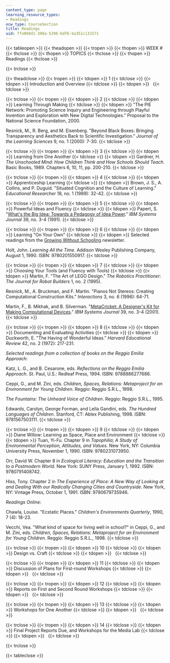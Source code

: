 ```yaml
---
content_type: page
learning_resource_types:
- Readings
ocw_type: CourseSection
title: Readings
uid: ffe060d1-308a-5296-6df6-ba351c131571
---
```


{{< tableopen >}}
{{< theadopen >}}
{{< tropen >}}
{{< thopen >}}
WEEK #
{{< thclose >}}
{{< thopen >}}
TOPICS
{{< thclose >}}
{{< thopen >}}
Readings
{{< thclose >}}

{{< trclose >}}

{{< theadclose >}}
{{< tropen >}}
{{< tdopen >}}
1
{{< tdclose >}}
{{< tdopen >}}
Introduction and Overview
{{< tdclose >}}
{{< tdopen >}}
 
{{< tdclose >}}

{{< trclose >}}
{{< tropen >}}
{{< tdopen >}}
2
{{< tdclose >}}
{{< tdopen >}}
Learning Through Making
{{< tdclose >}}
{{< tdopen >}}
"The PIE Network: Promoting Science Inquiry and Engineering through Playful Invention and Exploration with New Digital Technologies." Proposal to the National Science Foundation, 2000.  
  
Resnick, M., R. Berg, and M. Eisenberg. "Beyond Black Boxes: Bringing Transparency and Aesthetics Back to Scientific Investigation." _Journal of the Learning Sciences_ 9, no. 1 (2000): 7-30.
{{< tdclose >}}

{{< trclose >}}
{{< tropen >}}
{{< tdopen >}}
3
{{< tdclose >}}
{{< tdopen >}}
Learning from One Another
{{< tdclose >}}
{{< tdopen >}}
Gardner, H. _The Unschooled Mind: How Children Think and How Schools Should Teach._ Basic Books, 1989. Chapters 6, 10, 11, pp. 200-210.
{{< tdclose >}}

{{< trclose >}}
{{< tropen >}}
{{< tdopen >}}
4
{{< tdclose >}}
{{< tdopen >}}
Apprenticeship Learning
{{< tdclose >}}
{{< tdopen >}}
Brown, J. S., A. Collins, and P. Duguid. "Situated Cognition and the Culture of Learning." _Educational Researcher_ 18, no. 1 (1989): 32-42.
{{< tdclose >}}

{{< trclose >}}
{{< tropen >}}
{{< tdopen >}}
5
{{< tdclose >}}
{{< tdopen >}}
Powerful Ideas and Fluency
{{< tdclose >}}
{{< tdopen >}}
Papert, S. "[What's the Big Idea: Towards a Pedagogy of Idea Power](http://ieeexplore.ieee.org/xpl/freeabs_all.jsp?arnumber=5387030)." _IBM Systems Journal_ 39, no. 3-4 (1991).
{{< tdclose >}}

{{< trclose >}}
{{< tropen >}}
{{< tdopen >}}
6
{{< tdclose >}}
{{< tdopen >}}
Learning "On Your Own"
{{< tdclose >}}
{{< tdopen >}}
Selected readings from the [Growing Without Schooling](https://www.johnholtgws.com/growing-without-schooling-issue-archive/) newsletter.  
  
Holt, John. _Learning All the Time_. Addison Wesley Publishing Company, August 1, 1990. ISBN: 9780201550917.
{{< tdclose >}}

{{< trclose >}}
{{< tropen >}}
{{< tdopen >}}
7
{{< tdclose >}}
{{< tdopen >}}
Choosing Your Tools (and Fluency with Tools)
{{< tdclose >}}
{{< tdopen >}}
Martin, F. "The Art of LEGO Design." _The Robotics Practitioner: The Journal for Robot Builders_ 1, no. 2 (1995).  
  
Resnick, M., A. Bruckman, and F. Martin. "Pianos Not Stereos: Creating Computational Construction Kits." _Interactions_ 3, no. 6 (1996): 64-71.  
  
Martin, F., B. Mikhak, and B. Silverman. "[MetaCricket: A Designer's Kit for Making Computational Devices](http://domino.watson.ibm.com/tchjr/journalindex.nsf/600cc5649e2871db852568150060213c/0046d1139b0c782e85256bfa00685d1d!OpenDocument)." _IBM Systems Journal_ 39, no. 3-4 (2001).
{{< tdclose >}}

{{< trclose >}}
{{< tropen >}}
{{< tdopen >}}
8
{{< tdclose >}}
{{< tdopen >}}
Documenting and Evaluating Activities
{{< tdclose >}}
{{< tdopen >}}
Duckworth, E. "The Having of Wonderful Ideas." _Harvard Educational Review_ 42, no. 2 (1972): 217-231.  
  
_Selected readings from a collection of books on the Reggio Emilia Approach_:  
  
Katz, L. G., and B. Cesarone, eds. _Reflections on the Reggio Emilia Approach_. St. Paul, U.S.: Redleaf Press, 1994. ISBN: 9788886277686.  
  
Ceppi, G., and M. Zini, eds. _Children, Spaces, Relations: Metaproject for an Environment for Young Children_. Reggio: Reggio S.R.L., 1998.  
  
_The Fountains: The Unheard Voice of Children_. Reggio: Reggio S.R.L., 1995.  
  
Edwards, Carolyn, George Forman, and Lella Gandini, eds. _The Hundred Languages of Children_. Stanford, CT: Ablex Publishing, 1998. ISBN: 9781567503111.
{{< tdclose >}}

{{< trclose >}}
{{< tropen >}}
{{< tdopen >}}
9
{{< tdclose >}}
{{< tdopen >}}
Diane Willow: Learning as Space, Place and Environment
{{< tdclose >}}
{{< tdopen >}}
Tuan, Yi-Fu. Chapter 9 in _Topophilia; A Study of Environmental Perception, Attitudes, and Values._ New York, NY: Columbia University Press, November 1, 1990. ISBN: 9780231073950.  
  
Orr, David W. Chapter 8 in _Ecological Literacy: Education and the Transition to a Postmodern World_. New York: SUNY Press, January 1, 1992. ISBN: 9780791408742.  
  
Hiss, Tony. Chapter 2 in _The Experience of Place: A New Way of Looking at and Dealing With our Radically Changing Cities and Countryside_. New York, NY: Vintage Press, October 1, 1991. ISBN: 9780679735946.  
  
_Readings Online_:  
  
Chawla, Louise. "Ecstatic Places." _Children's Environments Quarterly_, 1990, 7 (4): 18-23.  
  
Vecchi, Vea. "What kind of space for living well in school?" in Ceppi, G., and M. Zini, eds. _Children, Spaces, Relations: Metaproject for an Environment for Young Children_. Reggio: Reggio S.R.L., 1998.
{{< tdclose >}}

{{< trclose >}}
{{< tropen >}}
{{< tdopen >}}
10
{{< tdclose >}}
{{< tdopen >}}
Design vs. Craft
{{< tdclose >}}
{{< tdopen >}}
 
{{< tdclose >}}

{{< trclose >}}
{{< tropen >}}
{{< tdopen >}}
11
{{< tdclose >}}
{{< tdopen >}}
Discussion of Plans for First-round Workshops
{{< tdclose >}}
{{< tdopen >}}
 
{{< tdclose >}}

{{< trclose >}}
{{< tropen >}}
{{< tdopen >}}
12
{{< tdclose >}}
{{< tdopen >}}
Reports on First and Second Round Workshops
{{< tdclose >}}
{{< tdopen >}}
 
{{< tdclose >}}

{{< trclose >}}
{{< tropen >}}
{{< tdopen >}}
13
{{< tdclose >}}
{{< tdopen >}}
Workshops for One Another
{{< tdclose >}}
{{< tdopen >}}
 
{{< tdclose >}}

{{< trclose >}}
{{< tropen >}}
{{< tdopen >}}
14
{{< tdclose >}}
{{< tdopen >}}
Final Project Reports Due, and Workshops for the Media Lab
{{< tdclose >}}
{{< tdopen >}}
 
{{< tdclose >}}

{{< trclose >}}

{{< tableclose >}}